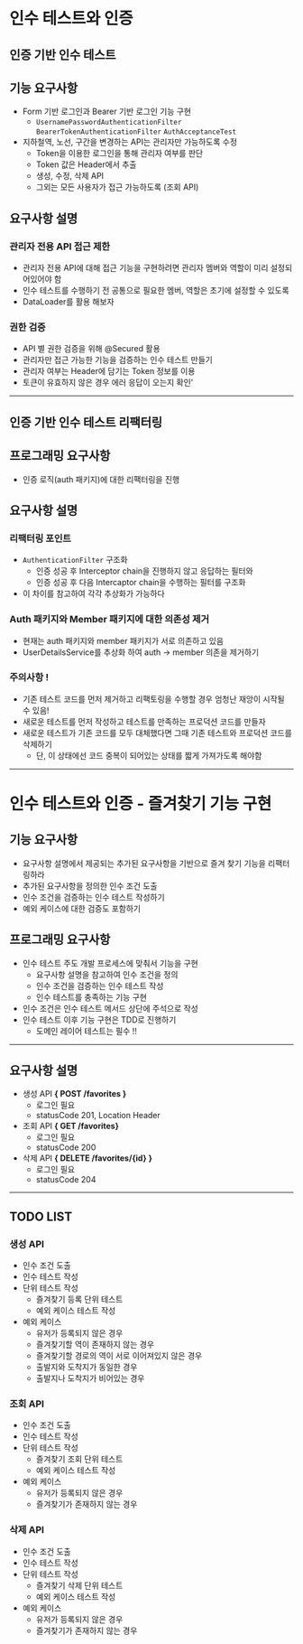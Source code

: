 # 인수 테스트와 인증

## 인증 기반 인수 테스트

## 기능 요구사항

- Form 기반 로그인과 Bearer 기반 로그인 기능 구현
    - `UsernamePasswordAuthenticationFilter`  `BearerTokenAuthenticationFilter` `AuthAcceptanceTest`
- 지하철역, 노선, 구간을 변경하는 API는 관리자만 가능하도록 수정
    - Token을 이용한 로그인을 통해 관리자 여부를 판단
    - Token 값은 Header에서 추출
    - 생성, 수정, 삭제 API
    - 그외는 모든 사용자가 접근 가능하도록 (조회 API)

## 요구사항 설명

### 관리자 전용 API 접근 제한

- 관리자 전용 API에 대해 접근 기능을 구현하려면 관리자 멤버와 역할이 미리 설정되어있어야 함
- 인수 테스트를 수행하기 전 공통으로 필요한 멤버, 역할은 초기에 설정할 수 있도록
- DataLoader를 활용 해보자

### 권한 검증

- API 별 권한 검증을 위해 @Secured 활용
- 관리자만 접근 가능한 기능을 검증하는 인수 테스트 만들기
- 관리자 여부는 Header에 담기는 Token 정보를 이용
- 토큰이 유효하지 않은 경우 에러 응답이 오는지 확인'

----

## 인증 기반 인수 테스트 리팩터링

## 프로그래밍 요구사항

- 인증 로직(auth 패키지)에 대한 리팩터링을 진행

## 요구사항 설명

### 리팩터링 포인트

- `AuthenticationFilter` 구조화
  - 인증 성공 후 Interceptor chain을 진행하지 않고 응답하는 필터와
  - 인증 성공 후 다음 Intercaptor chain을 수행하는 필터를 구조화
- 이 차이를 참고하여 각각 추상화가 가능하다

### Auth 패키지와 Member 패키지에 대한 의존성 제거

- 현재는 auth 패키지와 member 패키지가 서로 의존하고 있음
- UserDetailsService를 추상화 하여 auth → member 의존을 제거하기

### 주의사항 !

- 기존 테스트 코드를 먼저 제거하고 리팩토링을 수행할 경우 엄청난 재앙이 시작될 수 있음!
- 새로운 테스트를 먼저 작성하고 테스트를 만족하는 프로덕션 코드를 만들자
- 새로운 테스트가 기존 코드를 모두 대체했다면 그때 기존 테스트와 프로덕션 코드를 삭제하기
  - 단, 이 상태에선 코드 중복이 되어있는 상태를 짧게 가져가도록 해야함

--- 
# 인수 테스트와 인증 - 즐겨찾기 기능 구현

## 기능 요구사항

- 요구사항 설명에서 제공되는 추가된 요구사항을 기반으로 즐겨 찾기 기능을 리팩터링하라
- 추가된 요구사항을 정의한 인수 조건 도출
- 인수 조건을 검증하는 인수 테스트 작성하기
- 예외 케이스에 대한 검증도 포함하기

## 프로그래밍 요구사항

- 인수 테스트 주도 개발 프로세스에 맞춰서 기능을 구현
  - 요구사항 설명을 참고하여 인수 조건을 정의
  - 인수 조건을 검증하는 인수 테스트 작성
  - 인수 테스트를 충족하는 기능 구현
- 인수 조건은 인수 테스트 메서드 상단에 주석으로 작성
- 인수 테스트 이후 기능 구현은 TDD로 진행하기
  - 도메인 레이어 테스트는 필수 !!

---

## 요구사항 설명

- 생성 API  **{ POST /favorites }**
  - 로그인 필요
  - statusCode 201,  Location Header
- 조회 API **{ GET /favorites}**
  - 로그인 필요
  - statusCode 200
- 삭제 API **{ DELETE /favorites/{id} }**
  - 로그인 필요
  - statusCode 204

---

## TODO LIST

### 생성 API

- 인수 조건 도출
- 인수 테스트 작성
- 단위 테스트 작성
  - 즐겨찾기 등록 단위 테스트
  - 예외 케이스 테스트 작성
- 예외 케이스
  - 유저가 등록되지 않은 경우
  - 즐겨찾기할 역이 존재하지 않는 경우
  - 즐겨찾기할 경로의 역이 서로 이어져있지 않은 경우
  - 출발지와 도착지가 동일한 경우
  - 출발지나 도착지가 비어있는 경우


### 조회 API

- 인수 조건 도출
- 인수 테스트 작성
- 단위 테스트 작성
  - 즐겨찾기 조회 단위 테스트
  - 예외 케이스 테스트 작성
- 예외 케이스
  - 유저가 등록되지 않은 경우
  - 즐겨찾기가 존재하지 않는 경우

### 삭제 API

- 인수 조건 도출
- 인수 테스트 작성
- 단위 테스트 작성
  - 즐겨찾기 삭제 단위 테스트
  - 예외 케이스 테스트 작성
- 예외 케이스
  - 유저가 등록되지 않은 경우
  - 즐겨찾기가 존재하지 않는 경우
